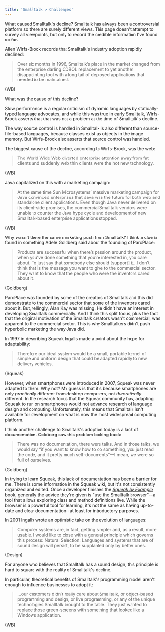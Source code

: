 ```yaml
---
title: 'Smalltalk > Challenges'
---
```


What caused Smalltalk's decline? Smalltalk has always been a controversial platform so there are surely different views. This page doesn't attempt to survey all viewpoints, but only to record the credible information I've found so far.

Allen Wirfs-Brock records that Smalltalk's industry adoption rapidly declined:

> Over six months in 1996, Smalltalk’s place in the market changed from the enterprise darling COBOL replacement to yet another disappointing tool with a long tail of deployed applications that needed to be maintained.

(WB)

What was the cause of this decline?

Slow performance is a regular criticism of dynamic languages by statically-typed language advocates, and while this was true in early Smalltalk, Wirfs-Brock asserts that that was not a problem at the time of Smalltalk's decline.

The way source control is handled in Smalltalk is also different than source-file-based languages, because classes exist as objects in the image memory. But Wirfs-Brock also asserts that source control was handled.

The biggest cause of the decline, according to Wirfs-Brock, was the web:

> The World Wide Web diverted enterprise attention away from fat clients and suddenly web thin clients were the hot new technology.

(WB)

Java capitalized on this with a marketing campaign:

> At the same time Sun Microsystems’ massive marketing campaign for Java convinced enterprises that Java was the future for both web and standalone client applications. Even though Java never delivered on its client-side promises, the commercial Smalltalk vendors were unable to counter the Java hype cycle and development of new Smalltalk-based enterprise applications stopped.

(WB)

Why wasn't there the same marketing push from Smalltalk? I think a clue is found in something Adele Goldberg said about the founding of ParcPlace:

> Products are successful when there’s passion around the product, when you’ve done something that you’re interested in, you care about. To just say that somebody else should [support] it…I don’t think that is the message you want to give to the commercial sector. They want to know that the people who were the inventors cared about it.

(Goldberg)

ParcPlace was founded by some of the creators of Smalltalk and this did demonstrate to the commercial sector that some of the inventors cared about it. But, tellingly, Alan Kay was missing. He didn't have an interest in developing Smalltalk commercially. And I think this split focus, plus the fact that the original motivation of the Smalltalk creators wasn't commercial, was apparent to the commercial sector. This is why Smalltalkers didn't push hyperbolic marketing the way Java did.

In 1997 in describing Squeak Ingalls made a point about the hope for adaptability:

> Therefore our ideal system would be a small, portable kernel of simple and uniform design that could be adapted rapidly to new delivery vehicles.

(Squeak)

However, when smartphones were introduced in 2007, Squeak was never adapted to them. Why not? My guess is that it's because smartphones are only *practically* different from desktop computers, not *theoretically* different. In the research focus that the Squeak community has, adapting Squeak to run on smartphones would not advance research of language design and computing. Unfortunately, this means that Smalltalk isn't available for development on what is now the most widespread computing platform.

I think another challenge to Smalltalk's adoption today is a lack of documentation. Goldberg saw this problem looking back:

> There was no documentation, there were talks. And in those talks, we would say “if you want to know how to do something, you just read the code, and it pretty much self-documents”—I mean, we were so full of ourselves.

(Goldberg)

In trying to learn Squeak, this lack of documentation has been a barrier for me. There is some information in the Squeak wiki, but it's not consistently organized and edited. Once a developer finishes the [*Squeak by Example*](https://wiki.squeak.org/squeak/6546) book, generally the advice they're given is "use the Smalltalk browser"--a tool that allows exploring class and method definitions live. While the browser is a powerful tool for learning, it's not the same as having up-to-date and clear documentation--at least for introductory purposes.

In 2001 Ingalls wrote an optimistic take on the evolution of languages:

> Computer systems are, in fact, getting simpler and, as a result, more usable. I would like to close with a general principle which governs this process: Natural Selection: Languages and systems that are of sound design will persist, to be supplanted only by better ones.

(Design)

For anyone who believes that Smalltalk has a sound design, this principle is hard to square with the reality of Smalltalk's decline.

In particular, theoretical benefits of Smalltalk's programming model aren't enough to influence businesses to adopt it:

> …our customers didn’t really care about Smalltalk, or object-based programming and design, or live programming, or any of the unique technologies Smalltalk brought to the table. They just wanted to replace those green-screens with something that looked like a Windows application.

(WB)
